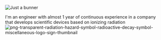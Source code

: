 ![Just a bunner](https://user-images.githubusercontent.com/91522891/161520646-6046cacb-173b-4ba0-8198-030147ca2845.png)

I'm an engineer with almost 1 year of continuous experience in a company that develops scientific devices based on ionizing radiation
![png-transparent-radiation-hazard-symbol-radioactive-decay-symbol-miscellaneous-logo-sign-thumbnail](https://user-images.githubusercontent.com/91522891/161521864-528e3784-c3fd-45be-817a-2f859d495931.png)


<!--
**cherkesovbasil/cherkesovbasil** is a ✨ _special_ ✨ repository because its `README.md` (this file) appears on your GitHub profile.

Here are some ideas to get you started:

- 🔭 I’m currently working on ...
- 🌱 I’m currently learning ...
- 👯 I’m looking to collaborate on ...
- 🤔 I’m looking for help with ...
- 💬 Ask me about ...
- 📫 How to reach me: ...
- 😄 Pronouns: ...
- ⚡ Fun fact: ...
-->
